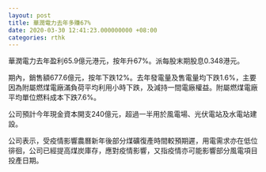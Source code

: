 ```yaml
---
layout: post
title: 華潤電力去年多賺67%
date: 2020-03-30 12:41:23.000000000 +08:00
categories: rthk
---
```


華潤電力去年盈利65.9億元港元，按年升67%。派每股末期股息0.348港元。

期內，銷售額677.6億元，按年下跌12%。去年發電量及售電量均下跌1.6%，主要因為附屬燃煤電廠滿負荷平均利用小時下跌，及減持一間電廠權益。附屬燃煤電廠平均單位燃料成本下跌7.6%。

公司預計今年現金資本開支240億元，超過一半用於風電場、光伏電站及水電站建設。

公司表示，受疫情影響農曆新年後部分煤礦復產時間較預期遲，用電需求亦在低位徘徊，公司已經提高煤炭庫存，應對疫情影響，又指疫情亦可能影響部分風電項目投產日期。
